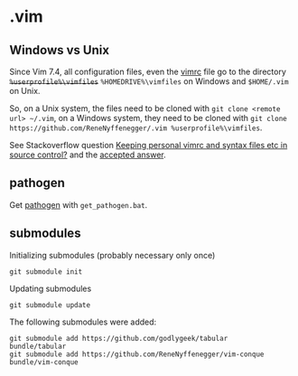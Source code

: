 # .vim

## Windows vs Unix

Since Vim 7.4, all configuration files, even the
[vimrc](https://github.com/ReneNyffenegger/.vim/blob/master/vimrc) file go to
the directory <del>`%userprofile%\vimfiles`</del> `%HOMEDRIVE%\vimfiles`
on Windows and `$HOME/.vim` on Unix.

So, on a Unix system, the files need to be cloned with `git clone <remote url> ~/.vim`, on a Windows system, they need to be cloned with `git clone https://github.com/ReneNyffenegger/.vim %userprofile%\vimfiles`.

See Stackoverflow question [Keeping personal vimrc and syntax files etc in source control?](http://vi.stackexchange.com/questions/4027/keeping-personal-vimrc-and-syntax-files-etc-in-source-control)
and the [accepted answer](http://vi.stackexchange.com/a/4030/985).

## pathogen

Get [pathogen](https://github.com/tpope/vim-pathogen) with `get_pathogen.bat`.

## submodules

Initializing submodules (probably necessary only once)

    git submodule init

Updating submodules

    git submodule update

The following submodules were added:

    git submodule add https://github.com/godlygeek/tabular          bundle/tabular
    git submodule add https://github.com/ReneNyffenegger/vim-conque bundle/vim-conque
    

